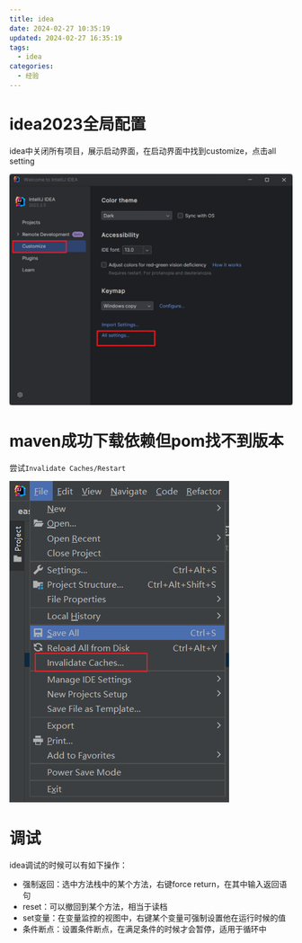 ```yaml
---
title: idea
date: 2024-02-27 10:35:19
updated: 2024-02-27 16:35:19
tags:
  - idea
categories:
  - 经验
---
```


# idea2023全局配置

idea中关闭所有项目，展示启动界面，在启动界面中找到customize，点击all setting

![image-20240403152057156](idea/image-20240403152057156.png)

# maven成功下载依赖但pom找不到版本

尝试`Invalidate Caches/Restart`

![image-20240615164643447](idea/image-20240615164643447.png)

# 调试

idea调试的时候可以有如下操作：

- 强制返回：选中方法栈中的某个方法，右键force return，在其中输入返回语句
- reset：可以撤回到某个方法，相当于读档
- set变量：在变量监控的视图中，右键某个变量可强制设置他在运行时候的值
- 条件断点：设置条件断点，在满足条件的时候才会暂停，适用于循环中